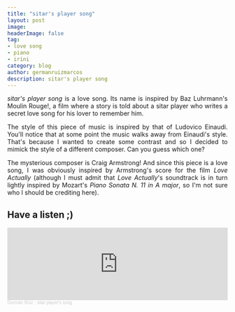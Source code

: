 ```yaml
---
title: "sitar's player song"
layout: post
image:  
headerImage: false
tag:
- love song
- piano
- irini
category: blog
author: germanruizmarcos
description: sitar's player song
---
```


<p style='text-align: justify;'><em>sitar's player song</em> is a love song. Its name is inspired by Baz Luhrmann's <emp>Moulin Rouge!</em>, a film where a story is told about a sitar player who writes a secret love song for his lover to remember him.</p>

<p style='text-align: justify;'>The style of this piece of music is inspired by that of Ludovico Einaudi. You'll notice that at some point the music walks away from Einaudi's style. That's because I wanted to create some contrast and so I decided to mimick the style of a different composer. Can you guess which one?</p>

<p style='text-align: justify;'>The mysterious composer is Craig Armstrong! And since this piece is a love song, I was obviously inspired by Armstrong's score for the film <em>Love Actually</em> (although I must admit that <em>Love Actually</em>'s soundtrack is in turn lightly inspired by Mozart's <em>Piano Sonata N. 11 in A major</em>, so I'm not sure who I should be crediting here).</p>

## Have a listen ;)

<iframe width="100%" height="166" scrolling="no" frameborder="no" allow="autoplay" src="https://w.soundcloud.com/player/?url=https%3A//api.soundcloud.com/tracks/1299408637%3Fsecret_token%3Ds-2nmcdUv9NiI&color=%2318db37&auto_play=false&hide_related=false&show_comments=true&show_user=true&show_reposts=false&show_teaser=true"></iframe><div style="font-size: 10px; color: #cccccc;line-break: anywhere;word-break: normal;overflow: hidden;white-space: nowrap;text-overflow: ellipsis; font-family: Interstate,Lucida Grande,Lucida Sans Unicode,Lucida Sans,Garuda,Verdana,Tahoma,sans-serif;font-weight: 100;"><a href="https://soundcloud.com/german-ruiz-115551229" title="Germán Ruiz" target="_blank" style="color: #cccccc; text-decoration: none;">Germán Ruiz</a> · <a href="https://soundcloud.com/german-ruiz-115551229/sitar-players-song/s-2nmcdUv9NiI" title="sitar player&#x27;s song" target="_blank" style="color: #cccccc; text-decoration: none;">sitar player&#x27;s song</a></div>